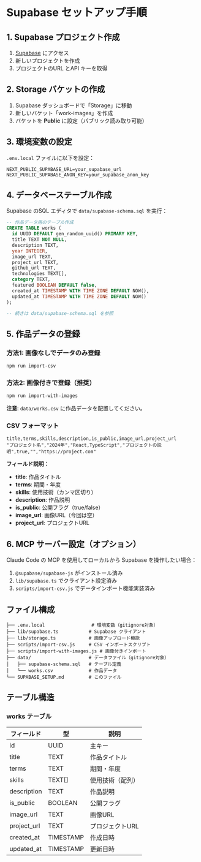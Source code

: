 # Supabase セットアップ手順

## 1. Supabase プロジェクト作成

1. [Supabase](https://supabase.com/) にアクセス
2. 新しいプロジェクトを作成
3. プロジェクトのURL とAPI キーを取得

## 2. Storage バケットの作成

1. Supabase ダッシュボードで「Storage」に移動
2. 新しいバケット「work-images」を作成
3. バケットを **Public** に設定（パブリック読み取り可能）

## 3. 環境変数の設定

`.env.local` ファイルに以下を設定：

```env
NEXT_PUBLIC_SUPABASE_URL=your_supabase_url
NEXT_PUBLIC_SUPABASE_ANON_KEY=your_supabase_anon_key
```

## 4. データベーステーブル作成

Supabase のSQL エディタで `data/supabase-schema.sql` を実行：

```sql
-- 作品データ用のテーブル作成
CREATE TABLE works (
  id UUID DEFAULT gen_random_uuid() PRIMARY KEY,
  title TEXT NOT NULL,
  description TEXT,
  year INTEGER,
  image_url TEXT,
  project_url TEXT,
  github_url TEXT,
  technologies TEXT[],
  category TEXT,
  featured BOOLEAN DEFAULT false,
  created_at TIMESTAMP WITH TIME ZONE DEFAULT NOW(),
  updated_at TIMESTAMP WITH TIME ZONE DEFAULT NOW()
);

-- 続きは data/supabase-schema.sql を参照
```

## 5. 作品データの登録

### 方法1: 画像なしでデータのみ登録
```bash
npm run import-csv
```

### 方法2: 画像付きで登録（推奨）
```bash
npm run import-with-images
```

**注意**: `data/works.csv` に作品データを配置してください。

### CSV フォーマット
```csv
title,terms,skills,description,is_public,image_url,project_url
"プロジェクト名","2024年","React,TypeScript","プロジェクトの説明",true,"","https://project.com"
```

**フィールド説明：**
- **title**: 作品タイトル
- **terms**: 期間・年度
- **skills**: 使用技術（カンマ区切り）
- **description**: 作品説明
- **is_public**: 公開フラグ（true/false）
- **image_url**: 画像URL（今回は空）
- **project_url**: プロジェクトURL

## 6. MCP サーバー設定（オプション）

Claude Code の MCP を使用してローカルから Supabase を操作したい場合：

1. `@supabase/supabase-js` がインストール済み
2. `lib/supabase.ts` でクライアント設定済み
3. `scripts/import-csv.js` でデータインポート機能実装済み

## ファイル構成

```
├── .env.local                 # 環境変数（gitignore対象）
├── lib/supabase.ts           # Supabase クライアント
├── lib/storage.ts            # 画像アップロード機能
├── scripts/import-csv.js     # CSV インポートスクリプト
├── scripts/import-with-images.js # 画像付きインポート
├── data/                     # データファイル（gitignore対象）
│   ├── supabase-schema.sql   # テーブル定義
│   └── works.csv             # 作品データ
└── SUPABASE_SETUP.md         # このファイル
```

## テーブル構造

### works テーブル
| フィールド | 型 | 説明 |
|-----------|-----|------|
| id | UUID | 主キー |
| title | TEXT | 作品タイトル |
| terms | TEXT | 期間・年度 |
| skills | TEXT[] | 使用技術（配列） |
| description | TEXT | 作品説明 |
| is_public | BOOLEAN | 公開フラグ |
| image_url | TEXT | 画像URL |
| project_url | TEXT | プロジェクトURL |
| created_at | TIMESTAMP | 作成日時 |
| updated_at | TIMESTAMP | 更新日時 |